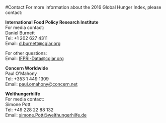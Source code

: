 #Contact
For more information about the 2016 Global Hunger Index, please contact:

**International Food Policy Research Institute**  
For media contact:  
Daniel Burnett  
Tel: +1 202 627 4311  
Email: d.burnett@cgiar.org  

For other questions:  
Email: IFPRI-Data@cgiar.org

**Concern Worldwide**  
Paul O'Mahony  
Tel: +353 1 449 1309  
Email: paul.omahony@concern.net  

**Welthungerhilfe**  
For media contact:  
Simone Pott  
Tel: +49 228 22 88 132  
Email: simone.Pott@welthungerhilfe.de
